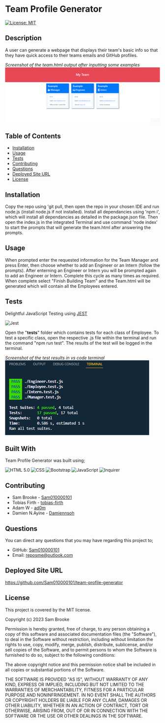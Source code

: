 # Team Profile Generator
  
  [![License: MIT](https://img.shields.io/badge/License-MIT-yellow.svg)](https://opensource.org/licenses/MIT)

  ## Description
  A user can generate a webpage that displays their team's basic info so that they have quick access to their teams emails and GitHub profiles.<br>

  *Screenshot of the team.html output after inputting some examples*
  ![alt text](./assets/01-output_team.html.png)
 ## Table of Contents
 * [Installation](#installation) 
 * [Usage](#usage) 
 * [Tests](#tests) 
 * [Contributing](#contributing) 
 * [Questions](#questions) 
 * [Deployed Site URL](#deployed-site-url) 
 * [License](#license) 

  ## Installation
  Copy the repo using 'git pull, then open the repo in your chosen IDE and run node.js (install node.js if not installed). Install all dependancies using 'npm i', which will install all dependancies as detailed in the package.json file. Then open the index.js in the integrated Terminal and use command 'node index' to start the prompts that will generate the team.html after answering the prompts.
  ## Usage
  When prompted enter the requested information for the Team Manager and press Enter, then choose whether to add an Engineer or an Intern (follow the prompts). After enterning an Engineer or Intern you will be prompted again to add an Engineer or Intern. Complete this cycle as many times as required. When complete select "Finish Building Team" and the Team.html will be generated which will contain all the Employees entered.
  ## Tests
  Delightful JavaScript Testing using [JEST](https://www.npmjs.com/package/jest) <br>

  ![Jest](https://img.shields.io/badge/Jest-29.4.1-%23b3d4fc)

  Open the "__tests__" folder which contains tests for each class of Employee. To test a specific class, open the respective .js file within the terminal and run the command "npm run test". The results of the test will be logged in the terminal.<br>

  *Screenshot of the test results in vs code terminal*
  ![alt text](./assets/02-tests-using-jest.png)

## Built With

Team Profile Generator was built using;

![HTML 5.0](https://img.shields.io/badge/HTML-5-%23FF5722)
![CSS](https://img.shields.io/badge/CSS-3-%23264de4)
![Bootstrap](https://img.shields.io/badge/Bootstrap-4-%237952b3)
![JavaScript](https://img.shields.io/badge/JavaScript-ES5%20%26%206-%23fdda3e)
![Inquirer](https://img.shields.io/badge/Inquirer-6.3.1-%23b3d4fc)


  ## Contributing
  - Sam Brooke - [Sam010000101](https://github.com/Sam010000101)<br>
  - Tobias Firth - [tobias-firth](https://github.com/tobias-firth)<br>
  - Adam W - [ad0m](https://github.com/ad0m)<br>
  - Damien N.Ayine - [Damiennsoh](https://github.com/Damiennsoh)<br>
  ## Questions
  You can direct any questions that you may have regarding this project to; 

  - GitHub: [Sam010000101](https://github.com/Sam010000101)
  - Email: reposme@outlook.com
  ## Deployed Site URL
  https://github.com/Sam010000101/team-profile-generator
  ## License
  This project is covered by the MIT license.

  Copyright (c) 2023 Sam Brooke

  Permission is hereby granted, free of charge, to any person obtaining a copy of this software and associated documentation files (the "Software"), to deal in the Software without restriction, including without limitation the rights to use, copy, modify, merge, publish, distribute, sublicense, and/or sell copies of the Software, and to permit persons to whom the Software is furnished to do so, subject to the following conditions:

  The above copyright notice and this permission notice shall be included in all copies or substantial portions of the Software.

  THE SOFTWARE IS PROVIDED "AS IS", WITHOUT WARRANTY OF ANY KIND, EXPRESS OR IMPLIED, INCLUDING BUT NOT LIMITED TO THE WARRANTIES OF MERCHANTABILITY, FITNESS FOR A PARTICULAR PURPOSE AND NONINFRINGEMENT. IN NO EVENT SHALL THE AUTHORS OR COPYRIGHT HOLDERS BE LIABLE FOR ANY CLAIM, DAMAGES OR OTHER LIABILITY, WHETHER IN AN ACTION OF CONTRACT, TORT OR OTHERWISE, ARISING FROM, OUT OF OR IN CONNECTION WITH THE SOFTWARE OR THE USE OR OTHER DEALINGS IN THE SOFTWARE.

